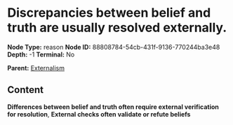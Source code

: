 # Discrepancies between belief and truth are usually resolved externally.

**Node Type:** reason
**Node ID:** 88808784-54cb-431f-9136-770244ba3e48
**Depth:** -1
**Terminal:** No

**Parent:** [Externalism](externalism.md)

## Content

**Differences between belief and truth often require external verification for resolution**, **External checks often validate or refute beliefs**
